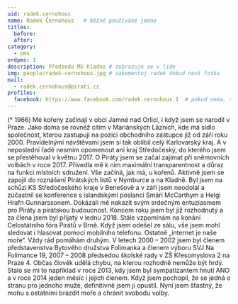 ```yaml
---
uid: radek.cernohous
name: Radek Černohous  	# běžně používáné jméno
titles:
  before:
  after:
category:
  - pms
ordpms: 1
description: Předseda MS Kladno # zobrazuje se v lide
img: people/radek-cernohous.jpg # zakomentuj radek dokud není fotka
mail:
  - radek.cernohous@pirati.cz
profiles:
  facebook: https://www.facebook.com/radek.cernohous.1  # pokud nema, staci smazat tuto radku
---
```


(* 1966) Mé kořeny začínají v obci Jamné nad Orlicí, i když jsem se narodil v Praze. Jako doma se rovněž cítím v Mariánských Lázních, kde má sídlo společnost, kterou zastupuji na pozici obchodního zástupce již od září roku 2000. Pravidelnými návštěvami jsem si tak oblíbil celý Karlovarský kraj. A v neposlední řadě nesmím opomenout ani kraj Středočeský, do kterého jsem se přestěhoval v květnu 2017. O Piráty jsem se začal zajímat při sněmovních volbách v roce 2017. Přivedla mě k nim maximální transparentnost a důraz na funkci místních sdružení. Vše začíná, jak má, u kořenů. Aktivně jsem se zapojil do roznášení Pirátských listů v Nymburce a na Kladně. Byl jsem na schůzi KS Středočeského kraje v Benešově a v září jsem neodolal a zúčastnil se konference s islandskými poslanci Smári McCarthym a Helgi Hrafn Gunnarssonem. Dokázali mě nakazit svým srdečným entuziasmem pro Piráty a pirátskou budoucnost. Koncem roku jsem byl již rozhodnutý a za člena jsem byl přijatý v lednu 2018. Stále vzpomínám na konání Celostátního fóra Pirátů v Brně. Když jsem odešel ze sálu, vše jsem mohl sledovat i hlasovat pomocí mobilního telefonu. Ostatně „internet je naše moře“. Vždy rád pomáhám druhým. V letech 2000 – 2002 jsem byl členem představenstva Bytového družstva Folimanka a členem výboru SVJ Na Folimance 19, 2007 – 2008 předsedou školské rady v ZŠ Křesomyslova 2 na Praze 4. Občas člověk udělá chybu, na kterou rozhodně nemůže být hrdý. Stalo se mi to například v roce 2013, kdy jsem byl sympatizantem hnutí ANO a v roce 2014 jeden měsíc i jejich členem. Když jsem pochopil, že se jedná o stranu pro jednoho muže, definitivně jsem ji opustil. Nyní jsem šťastný, že mohu s ostatními brázdit moře a chránit svobodu volby.

